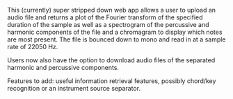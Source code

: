 This (currently) super stripped down web app allows a user to upload an audio file and returns a plot of the Fourier transform of the specified duration of the sample as well as a spectrogram of the percussive and harmonic components of the file and a chromagram to display which notes are most present. The file is bounced down to mono and read in at a sample rate of 22050 Hz.

Users now also have the option to download audio files of the separated harmonic and percussive components.

Features to add: useful information retrieval features, possibly chord/key recognition or an instrument source separator. 

